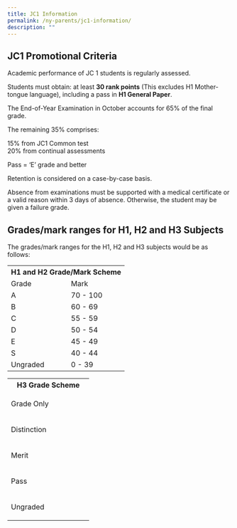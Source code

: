 ```yaml
---
title: JC1 Information
permalink: /ny-parents/jc1-information/
description: ""
---
```

<div>
<h2>JC1 Promotional Criteria</h2>
<div>
<p>Academic performance of JC 1 students is regularly assessed.</p>
	<p>Students must obtain: at least <strong>30 rank points</strong> (This excludes H1 Mother-tongue language), including a pass in <strong>H1 General Paper</strong>.</p>
<p>The End-of-Year Examination in October accounts for 65% of the final grade.</p>
<p>The remaining 35% comprises:</p>
<p>15% from JC1 Common test<br />20% from continual assessments</p>
<p>Pass = &lsquo;E&rsquo; grade and better</p>
<p>Retention is considered on a case-by-case basis.</p>
<p>Absence from examinations must be supported with a medical certificate or a valid reason within 3 days of absence. Otherwise, the student may be given a failure grade.</p>
</div>
</div>
<div>
<h2>Grades/mark ranges for H1, H2 and H3 Subjects</h2>
<div>
<p>The grades/mark ranges for the H1, H2 and H3 subjects would be as follows:</p>
<table>
<tbody>
<tr>
<th colspan="2">H1 and H2 Grade/Mark Scheme</th>
</tr>
<tr>
<td>Grade</td>
<td>Mark</td>
</tr>
<tr>
<td>A</td>
<td>70 - 100</td>
</tr>
<tr>
<td>B</td>
<td>60 - 69</td>
</tr>
<tr>
<td>C</td>
<td>55 - 59</td>
</tr>
<tr>
<td>D</td>
<td>50 - 54</td>
</tr>
<tr>
<td>E</td>
<td>45 - 49</td>
</tr>
<tr>
<td>S</td>
<td>40 - 44</td>
</tr>
<tr>
<td>Ungraded</td>
<td>0 - 39</td>
</tr>
</tbody>
</table>
</div>
<table width="698">
<tbody>
<tr>
<th colspan="1"><strong>H3 Grade Scheme</strong></th>
</tr>
<tr>
<td width="168">
<p>Grade Only</p>
</td>
</tr>
<tr>
<td>
<p>Distinction</p>
</td>
</tr>
<tr>
<td>
<p>Merit</p>
</td>
</tr>
<tr>
<td>
<p>Pass</p>
</td>
</tr>
<tr>
<td>
<p>Ungraded</p>
</td>
</tr>
</tbody>
</table>
</div>